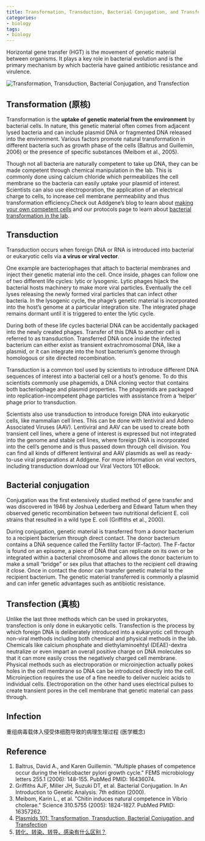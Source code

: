 ```yaml
---
title: Transformation, Transduction, Bacterial Conjugation, and Transfection
categories: 
- biology
tags: 
- biology
---
```


Horizontal gene transfer (HGT) is the movement of genetic material between organisms. It plays a key role in bacterial evolution and is the primary mechanism by which bacteria have gained antibiotic resistance and virulence. 

![Transformation, Transduction, Bacterial Conjugation, and Transfection](https://blog.addgene.org/hs-fs/hubfs/4_19%20to%206_19/TransformationTransductionConjugationTransferction_AC_2019_06_14/transformation-transduction-conjugation-transfection.jpg?width=1600&name=transformation-transduction-conjugation-transfection.jpg)

## Transformation (原核)
Transformation is the **uptake of genetic material from the environment** by bacterial cells. In nature, this genetic material often comes from adjacent lysed bacteria and can include plasmid DNA or fragmented DNA released into the environment. Various factors promote natural transformation in different bacteria such as growth phase of the cells (Baltrus and Guillemin, 2006) or the presence of specific substances (Meibom et al., 2005).<br>

Though not all bacteria are naturally competent to take up DNA, they can be made competent through chemical manipulation in the lab. This is commonly done using calcium chloride which permeabilizes the cell membrane so the bacteria can easily uptake your plasmid of interest. Scientists can also use electroporation, the application of an electrical charge to cells, to increase cell membrane permeability and thus transformation efficiency.Check out Addgene’s blog to learn about [making your own competent cells](https://blog.addgene.org/save-time-and-money-by-making-your-own-competent-cells) and our protocols page to learn about [bacterial transformation in the lab](https://www.addgene.org/protocols/bacterial-transformation/).<br>

## Transduction
Transduction occurs when foreign DNA or RNA is introduced into bacterial or eukaryotic cells via **a virus or viral vector**.<br>

One example are bacteriophages that attach to bacterial membranes and inject their genetic material into the cell. Once inside, phages can follow one of two different life cycles: lytic or lysogenic. Lytic phages hijack the bacterial hosts machinery to make more viral particles. Eventually the cell lyses releasing the newly formed viral particles that can infect other bacteria. In the lysogenic cycle, the phage’s genetic material is incorporated into the host’s genome at a particular integration site. The integrated phage remains dormant until it is triggered to enter the lytic cycle.  <br>

During both of these life cycles bacterial DNA can be accidentally packaged into the newly created phages. Transfer of this DNA to another cell is referred to as transduction. Transferred DNA once inside the infected bacterium can either exist as transient extrachromosomal DNA, like a plasmid, or it can integrate into the host bacterium’s genome through homologous or site directed recombination.<br>

Transduction is a common tool used by scientists to introduce different DNA sequences of interest into a bacterial cell or a host’s genome. To do this scientists commonly use phagemids, a DNA cloning vector that contains both bacteriophage and plasmid properties. The phagemids are packaged into replication-incompetent phage particles with assistance from a ‘helper’ phage prior to transduction.<br>

Scientists also use transduction to introduce foreign DNA into eukaryotic cells, like mammalian cell lines. This can be done with lentiviral and Adeno Associated Viruses (AAV). Lentiviral and AAV can be used to create both transient cell lines, where a gene of interest is expressed but not integrated into the genome and stable cell lines, where foreign DNA is incorporated into the cell’s genome and is thus passed down through cell division. You can find all kinds of different lentiviral and AAV plasmids as well as ready-to-use viral preparations at Addgene. For more information on viral vectors, including transduction download our Viral Vectors 101 eBook.<br>

## Bacterial conjugation
Conjugation was the first extensively studied method of gene transfer and was discovered in 1946 by Joshua Lederberg and Edward Tatum when they observed genetic recombination between two nutritional deficient E. coli strains that resulted in a wild type E. coli (Griffiths et al., 2000).<br>

During conjugation, genetic material is transferred from a donor bacterium to a recipient bacterium through direct contact. The donor bacterium contains a DNA sequence called the Fertility factor (F-factor). The F-factor is found on an episome, a piece of DNA that can replicate on its own or be integrated within a bacterial chromosome and allows the donor bacterium to make a small “bridge” or sex pilus that attaches to the recipient cell drawing it close. Once in contact the donor can transfer genetic material to the recipient bacterium. The genetic material transferred is commonly a plasmid and can infer genetic advantages such as antibiotic resistance.<br>

## Transfection (真核)
Unlike the last three methods which can be used in prokaryotes, transfection is only done in eukaryotic cells. Transfection is the process by which foreign DNA is deliberately introduced into a eukaryotic cell through non-viral methods including both chemical and physical methods in the lab. Chemicals like calcium phosphate and diethylaminoehtyl (DEAE)-dextra neutralize or even impart an overall positive charge on DNA molecules so that it can more easily cross the negatively charged cell membrane. Physical methods such as electroporation or microinjection actually pokes holes in the cell membrane so DNA can be introduced directly into the cell. Microinjection requires the use of a fine needle to deliver nucleic acids to individual cells. Electroporation on the other hand uses electrical pulses to create transient pores in the cell membrane that genetic material can pass through.

## Infection
重组病毒载体入侵受体细胞导致的病理生理过程 (医学概念)

## Reference
1. Baltrus, David A., and Karen Guillemin. "Multiple phases of competence occur during the Helicobacter pylori growth cycle." FEMS microbiology letters 255.1 (2006): 148-155. PubMed PMID: 16436074.
2. Griffiths AJF, Miller JH, Suzuki DT, et al. Bacterial Conjugation. In An Introduction to Genetic Analysis. 7th edition (2000).
3. Meibom, Karin L., et al. "Chitin induces natural competence in Vibrio cholerae." Science 310.5755 (2005): 1824-1827. PubMed PMID: 16357262.
4. [Plasmids 101: Transformation, Transduction, Bacterial Conjugation, and Transfection](https://blog.addgene.org/plasmids-101-transformation-transduction-bacterial-conjugation-and-transfection)
5. [转化、转染、转导、感染有什么区别？](https://www.cyagen.com/cn/zh-cn/community/newsletters/issue-80.html)
